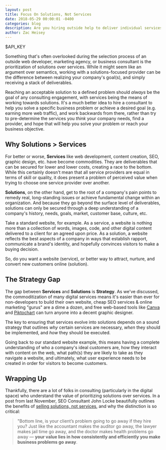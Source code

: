 ```yaml
---
layout: post
title: Focus On Solutions, Not Services
date: 2018-05-29 00:00:01 -0400
categories: blog
description: Are you hiring outside help to deliver individual services or practical solutions? Knowing the difference can have a major impact on the outcome of your project.
author: Zac Heisey
---
```


$API_KEY

Something that's often overlooked during the selection process of an outside web developer, marketing agency, or business consultant is the prioritization of solutions over services. While it might seem like an argument over semantics, working with a solutions-focused provider can be the difference between realizing your company's goal(s), and simply receiving a stack of deliverables.

Reaching an acceptable solution to a defined problem should _always_ be the goal of any consulting engagement, with services being the means of working towards solutions. It's a much better idea to hire a consultant to help you solve a specific business problem or achieve a desired goal (e.g. earning more web traffic), and work backwards from there, rather than try to pre-determine the services you _think_ your company needs, find a provider, and hope that will help you solve your problem or reach your business objective.

## Why Solutions > Services

For better or worse, **Services** like web development, content creation, SEO, graphic design, etc. have become commodities. They are deliverables that can be secured for lower and lower costs, creating a race to the bottom. While this certainly doesn't mean that all service providers are equal in terms of skill or quality, it does present a problem of perceived value when trying to choose one service provider over another.

**Solutions**, on the other hand, get to the root of a company's pain points to remedy real, long-standing issues or achieve fundamental change within an organization. And because they go beyond the surface level of deliverables, solutions can only be secured through a deep understanding of a company's history, needs, goals, market, customer base, culture, etc.

Take a standard website, for example. As a service, a website is nothing more than a collection of words, images, code, and other digital content delivered to a client for an agreed upon price. As a solution, a website reflects the best aspects of a company in ways that establish rapport, communicate a brand's identity, and hopefully convinces visitors to make a buying decision.

So, do you want a website (service), or better way to attract, nurture, and convert new customers online (solution).

## The Strategy Gap

The gap between **Services** and **Solutions** is **Strategy**. As we've discussed, the commoditization of many digital services means it's easier than ever for non-developers to build their own website, cheap SEO services & online marketing "gurus" are a dime a dozen, and free web-based tools like [Canva](https://www.canva.com/) and [Piktochart](https://piktochart.com/) can turn anyone into a decent graphic designer.

The key to ensuring that services evolve into solutions depends on a sound strategy that outlines _why_ certain services are necessary, _when_ they should be implemented, and _how_ they should be executed.

Going back to our standard website example, this means having a complete understanding of who a company's ideal customers are, how they interact with content on the web, what path(s) they are likely to take as they navigate a website, and ultimately, what user experience needs to be created in order for visitors to become customers.

## Wrapping Up

Thankfully, there are a lot of folks in consulting (particularly in the digital space) who understand the value of prioritizing solutions over services. In a post from last November, SEO Consultant John Locke beautifully outlines the benefits of [selling solutions, not services](https://www.lockedownseo.com/sell-solutions-not-services/), and why the distinction is so critical:

> "Bottom line, is your client’s problem going to go away if they hire you? Just like the accountant makes the auditor go away, the lawyer makes jail time go away, and the doctor makes health problems go away — **your value lies in how consistently and efficiently you make business problems go away**.
